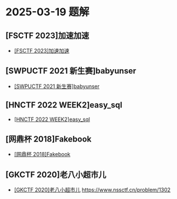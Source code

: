 # 2025-03-19 题解

## [FSCTF 2023]加速加速
- [[FSCTF 2023]加速加速](<[FSCTF 2023]加速加速.md>)

## [SWPUCTF 2021 新生赛]babyunser
- [[SWPUCTF 2021 新生赛]babyunser](<[SWPUCTF 2021 新生赛]babyunser.md>)

## [HNCTF 2022 WEEK2]easy_sql
- [[HNCTF 2022 WEEK2]easy_sql](<[HNCTF 2022 WEEK2]easy_sql.md>)

## [网鼎杯 2018]Fakebook

- [[网鼎杯 2018]Fakebook](<[网鼎杯 2018]Fakebook.md>)

## [GKCTF 2020]老八小超市儿

- [[GKCTF 2020]老八小超市儿](<[GKCTF 2020]老八小超市儿.md>)
 https://www.nssctf.cn/problem/1302
